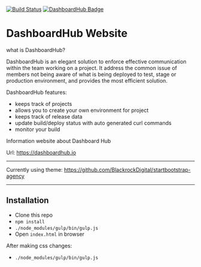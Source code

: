 [![Build Status](https://travis-ci.org/DashboardHub/Website.svg?branch=master)](https://travis-ci.org/DashboardHub/Website)
[![DashboardHub Badge](https://img.shields.io/badge/DashboardHub-Website-orange.svg)](https://pipeline.dashboardhub.io/4c561a20-ddc0-11e7-8be6-8d1c32f4579f/view)

# DashboardHub Website

what is DashboardHub?

DashboardHub is an elegant solution to enforce effective communication within the team working on a project. It address the common issue of members not being aware of what is being deployed to test, stage or production environment, and provides the most efficient solution. 


DashboardHub features:

* keeps track of projects
* allows you to create your own environment for project
* keeps track of release data
* update build/deploy status with auto generated curl commands
* monitor your build 


Information website about Dashboard Hub

Url: https://dashboardhub.io

---

Currently using theme: https://github.com/BlackrockDigital/startbootstrap-agency

---

## Installation

* Clone this repo
* `npm install`
* `./node_modules/gulp/bin/gulp.js`
* Open `index.html` in browser

After making css changes:

* `./node_modules/gulp/bin/gulp.js`
